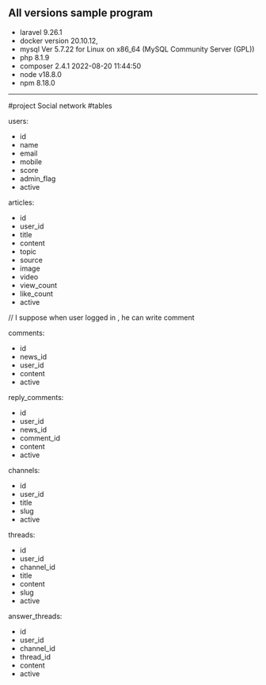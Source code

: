 All versions sample program
---
- laravel 9.26.1
- docker  version 20.10.12,
- mysql  Ver 5.7.22 for Linux on x86_64 (MySQL Community Server (GPL))
- php 8.1.9
- composer 2.4.1 2022-08-20 11:44:50
- node v18.8.0
- npm 8.18.0
-----
#project Social network
#tables

users:
- id
- name
- email
- mobile
- score
- admin_flag
- active

articles:
- id
- user_id
- title
- content
- topic
- source
- image
- video
- view_count
- like_count
- active

// I suppose when user logged in , he can write comment

comments:
- id
- news_id
- user_id
- content
- active

reply_comments:
- id
- user_id
- news_id
- comment_id
- content
- active

channels:
- id
- user_id
- title
- slug
- active

threads:
- id
- user_id
- channel_id
- title
- content
- slug
- active

answer_threads:
- id
- user_id
- channel_id
- thread_id
- content
- active


